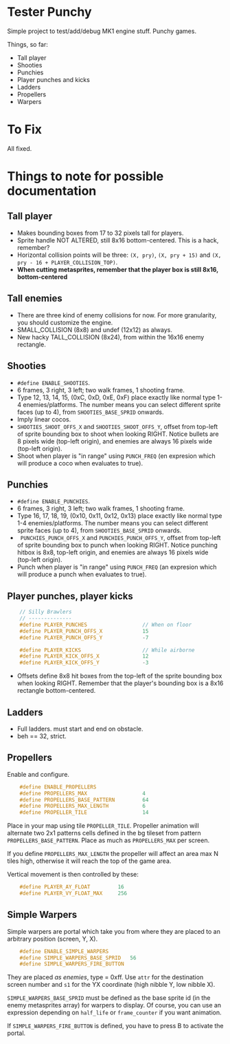 Tester Punchy
=============

Simple project to test/add/debug MK1 engine stuff. Punchy games.

Things, so far:

- Tall player
- Shooties
- Punchies
- Player punches and kicks
- Ladders
- Propellers
- Warpers

To Fix
======

All fixed.

Things to note for possible documentation
=========================================

Tall player
-----------

- Makes bounding boxes from 17 to 32 pixels tall for players.
- Sprite handle NOT ALTERED, still 8x16 bottom-centered. This is a hack, remember?
- Horizontal collision points will be three: `(X, pry)`, `(X, pry + 15)` and `(X, pry - 16 + PLAYER_COLLISION_TOP)`.
- **When cutting metasprites, remember that the player box is still 8x16, bottom-centered**

Tall enemies
------------

- There are three kind of enemy collisions for now. For more granularity, you should customize the engine.
- SMALL_COLLISION (8x8) and undef (12x12) as always.
- New hacky TALL_COLLISION (8x24), from within the 16x16 enemy rectangle.

Shooties
--------

- `#define ENABLE_SHOOTIES`.
- 6 frames, 3 right, 3 left; two walk frames, 1 shooting frame.
- Type 12, 13, 14, 15, (0xC, 0xD, 0xE, 0xF) place exactly like normal type 1-4 enemies/platforms. The number means you can select different sprite faces (up to 4), from `SHOOTIES_BASE_SPRID` onwards.
- Imply linear cocos.
- `SHOOTIES_SHOOT_OFFS_X` and `SHOOTIES_SHOOT_OFFS_Y`, offset from top-left of sprite bounding box to shoot when looking RIGHT. Notice bullets are 8 pixels wide (top-left origin), and enemies are always 16 pixels wide (top-left origin).
- Shoot when player is "in range" using `PUNCH_FREQ` (en expresion which will produce a coco when evaluates to true).

Punchies
--------

- `#define ENABLE_PUNCHIES`.
- 6 frames, 3 right, 3 left; two walk frames, 1 shooting frame.
- Type 16, 17, 18, 19, (0x10, 0x11, 0x12, 0x13) place exactly like normal type 1-4 enemies/platforms. The number means you can select different sprite faces (up to 4), from `SHOOTIES_BASE_SPRID` onwards.
- ` PUNCHIES_PUNCH_OFFS_X` and `PUNCHIES_PUNCH_OFFS_Y`, offset from top-left of sprite bounding box to punch when looking RIGHT. Notice punching hitbox is 8x8, top-left origin, and enemies are always 16 pixels wide (top-left origin).
- Punch when player is "in range" using `PUNCH_FREQ` (an expresion which will produce a punch when evaluates to true).

Player punches, player kicks
----------------------------

```c
    // Silly Brawlers
    // --------------
    #define PLAYER_PUNCHES                  // When on floor
    #define PLAYER_PUNCH_OFFS_X             15
    #define PLAYER_PUNCH_OFFS_Y             -7

    #define PLAYER_KICKS                    // While airborne
    #define PLAYER_KICK_OFFS_X              12
    #define PLAYER_KICK_OFFS_Y              -3
```

- Offsets define 8x8 hit boxes from the top-left of the sprite bounding box when looking RIGHT. Remember that the player's bounding box is a 8x16 rectangle bottom-centered.

Ladders
-------

- Full ladders. must start and end on obstacle.
- beh == 32, strict.

Propellers
----------

Enable and configure.

```c
    #define ENABLE_PROPELLERS
    #define PROPELLERS_MAX                  4
    #define PROPELLERS_BASE_PATTERN         64
    #define PROPELLERS_MAX_LENGTH           6
    #define PROPELLER_TILE                  14
```

Place in your map using tile `PROPELLER_TILE`. Propeller animation will alternate two 2x1 patterns cells defined in the bg tileset from pattern `PROPELLERS_BASE_PATTERN`. Place as much as `PROPELLERS_MAX` per screen.

If you define `PROPELLERS_MAX_LENGTH` the propeller will affect an area max N tiles high, otherwise it will reach the top of the game area.

Vertical movement is then controlled by these:

```c
    #define PLAYER_AY_FLOAT         16  
    #define PLAYER_VY_FLOAT_MAX     256
```

Simple Warpers
--------------

Simple warpers are portal which take you from where they are placed to an arbitrary position (screen, Y, X).

```c
    #define ENABLE_SIMPLE_WARPERS
    #define SIMPLE_WARPERS_BASE_SPRID   56
    #define SIMPLE_WARPERS_FIRE_BUTTON
```

They are placed *as enemies*, type = 0xff. Use `attr` for the destination screen number and `s1` for the YX coordinate (high nibble Y, low nibble X).

`SIMPLE_WARPERS_BASE_SPRID` must be defined as the base sprite id (in the enemy metasprites array) for warpers to display. Of course, you can use an expression depending on `half_life` or `frame_counter` if you want animation.

If `SIMPLE_WARPERS_FIRE_BUTTON` is defined, you have to press B to activate the portal.

